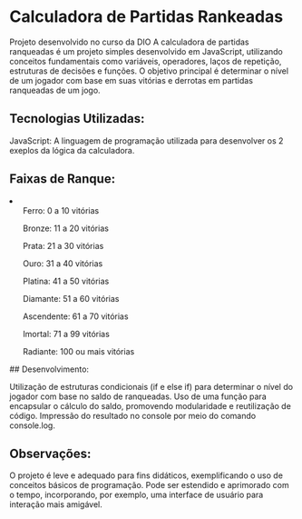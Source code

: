 #  Calculadora de Partidas Rankeadas

Projeto desenvolvido no curso da DIO
A calculadora de partidas ranqueadas é um projeto simples desenvolvido em JavaScript, utilizando conceitos fundamentais como variáveis,
operadores, laços de repetição, estruturas de decisões e funções. O objetivo principal é determinar o nível de um jogador com base
em suas vitórias e derrotas em partidas ranqueadas de um jogo.


## Tecnologias Utilizadas:

JavaScript: A linguagem de programação utilizada para desenvolver os 2 exeplos  da lógica da calculadora.

## Faixas de Ranque:

<li>
<ul>Ferro: 0 a 10 vitórias</ul>
<ul>Bronze: 11 a 20 vitórias</ul>
<ul>Prata: 21 a 30 vitórias</ul>
<ul>Ouro: 31 a 40 vitórias</ul>
<ul>Platina: 41 a 50 vitórias</ul>
<ul>Diamante: 51 a 60 vitórias</ul>
<ul>Ascendente: 61 a 70 vitórias</ul>
<ul>Imortal: 71 a 99 vitórias</ul>
<ul>Radiante: 100 ou mais vitórias</ul>
</li>
## Desenvolvimento:

Utilização de estruturas condicionais (if e else if) para determinar o nível do jogador com base no saldo de ranqueadas.
Uso de uma função para encapsular o cálculo do saldo, promovendo modularidade e reutilização de código.
Impressão do resultado no console por meio do comando console.log.

## Observações:

O projeto é leve e adequado para fins didáticos, exemplificando o uso de conceitos básicos de programação.
Pode ser estendido e aprimorado com o tempo, incorporando, por exemplo, uma interface de usuário para interação mais amigável.
